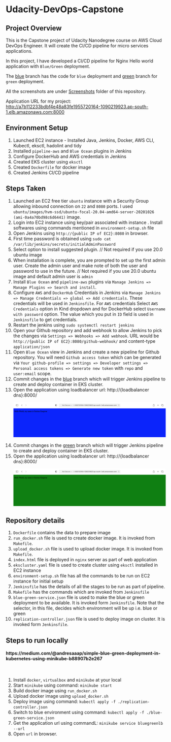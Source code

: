 # Udacity-DevOps-Capstone
## Project Overview
This is the Capstone project of Udacity Nanodegree course on AWS Cloud DevOps Engineer. It will create the CI/CD pipeline for micro services applications.

In this project, I have developed a CI/CD pipeline for Nginx Hello world application with `Blue/Green` deployment.

The [blue](https://github.com/ggangwar/Udacity-DevOps-Capstone/tree/blue) branch has the code for `blue` deployment and [green](https://github.com/ggangwar/Udacity-DevOps-Capstone/tree/green) branch for `green` deployment.

All the screenshots are under [Screenshots](https://github.com/ggangwar/Udacity-DevOps-Capstone/tree/main/Screenshots) folder of this repository.

Application URL for my project: http://a7b112233bdbf4e48a83fe1955720164-1090219923.ap-south-1.elb.amazonaws.com:8000
## Environment Setup

1. Launched EC2 instance - Installed Java, Jenkins, Docker, AWS CLI, Kubectl, eksctl, hadolint and tidy
2. Installed `pipeline-aws` and `Blue Ocean` plugins in Jenkins
3. Configure DockerHub and AWS credentials in Jenkins
4. Created EKS cluster using `eksctl`
5. Created `Dockerfile` for docker image
6. Created Jenkins CI/CD pipeline

## Steps Taken

1. Launched an EC2 free tier `ubuntu` instance with a Security Group allowing inbound connection on `22` and `8080` ports. I used `ubuntu/images/hvm-ssd/ubuntu-focal-20.04-amd64-server-20201026 (ami-0a4a70bd98c6d6441)` image.
2. Login into EC2 instance using key/pair associated with instance . Install softwares using commands mentioned in `environment-setup.sh` file
3. Open Jenkins using `http://{public IP of EC2}:8080` in browser.
4. First time password is obtained using `sudo cat /var/lib/jenkins/secrets/initialAdminPassword`
5. Select option to install suggested plugin. // Not required if you use 20.0 ubuntu image
6. When installation is complete, you are prompted to set up the first admin user. Create the admin user and make note of both the user and password to use in the future. // Not required if you use 20.0 ubuntu image and default admin user is `admin`
7. Install `Blue Ocean` and `pipeline-aws` plugins via `Manage Jenkins => Manage Plugins => Search and install`.
8. Configure `AWS` and `DockerHub` Credentials in Jenkins via `Manage Jenkins => Manage Credentials => global => Add credentials`. These credentials will be used in `Jenkinsfile`. For `AWS` credentials Select `AWS Credentials` option in Kind dropdown and for DockerHub select `Username with password` option. The value which you put in `ID` field is used in `Jenkinsfile` to get credentials.
9. Restart the jenkins using `sudo systemctl restart jenkins`
10. Open your Github repository and add webhook to allow Jenkins to pick the changes via `Settings => Webhooks => Add webhook`. URL would be `http://{public IP of EC2}:8080/github-webhook/` and content-type `application/json`
11. Open `Blue Ocean` view in Jenkins and create a new pipeline for Github repository. You will need `Github access token` which can be generated via `Your github-profile => settings => Developer settings => Personal access tokens => Generate new token` with `repo` and `user:email` scope.
12. Commit changes in the [blue](https://github.com/ggangwar/Udacity-DevOps-Capstone/tree/blue) branch which will trigger Jenkins pipeline to create and deploy container in EKS cluster.
13. Open the application using loadbalancer url: http://{loadbalancer dns}:8000/
    <p align="center">
        <img src="./Screenshots/Website-Blue.png">
    </p>
14. Commit changes in the [green](https://github.com/ggangwar/Udacity-DevOps-Capstone/tree/green) branch which will trigger Jenkins pipeline to create and deploy container in EKS cluster.
15. Open the application using loadbalancer url: http://{loadbalancer dns}:8000/
    <p align="center">
        <img src="./Screenshots/Website-Green.png">
    </p>

## Repository details

1. `Dockerfile` contains the data to prepare image
2. `run_docker.sh` file is used to create docker image. It is invoked from `Makefile`.
3. `upload_docker.sh` file is used to upload docker image. It is invoked from `Makefile`.
4. `index.html` file is deployed in `nginx` server as part of web application
5. `ekscluster.yaml` file is used to create cluster using `eksctl` installed in EC2 instance
6. `environment-setup.sh` file has all the commands to be run on EC2 instance for initial setup
7. `Jenkinsfile` has the details of all the stages to be run as part of pipeline.
8. `Makefile` has the commands which are invoked from `Jenkinsfile`
9. `blue-green-service.json` file is used to make the blue or green deployment to be available. It is invoked form `Jenkinsfile`. Note that the selector, in this file, decides which environment will be up i.e. blue or green
10. `replication-controller.json` file is used to deploy image on cluster. It is invoked form `Jenkinsfile`.

## Steps to run locally 
<h4> https://medium.com/@andresaaap/simple-blue-green-deployment-in-kubernetes-using-minikube-b88907b2e267 </h4>
<br/>

1. Install `docker`, `virtualbox` and `minikube` at your local
2. Start `minikube` using command: `minikube start`
3. Build docker image using `run_docker.sh`
4. Upload docker image using `upload_docker.sh`
5. Deploy image using command: `kubectl apply -f ./replication-controller.json`
6. Switch to blue environment using command: `kubectl apply -f ./blue-green-service.json`
7. Get the application url using commandL: `minikube service bluegreenlb --url`
8. Open `url` in browser. 

